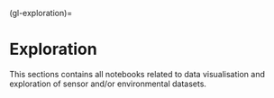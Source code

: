 (gl-exploration)=
# Exploration

This sections contains all notebooks related to data visualisation and exploration of sensor and/or environmental datasets.